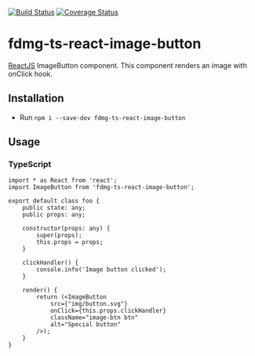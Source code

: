 [![Build Status](https://travis-ci.org/willemliufdmg/fdmg-ts-react-image-button.svg?branch=master)](https://travis-ci.org/willemliufdmg/fdmg-ts-react-image-button)
[![Coverage Status](https://coveralls.io/repos/github/willemliufdmg/fdmg-ts-react-image-button/badge.svg?branch=master)](https://coveralls.io/github/willemliufdmg/fdmg-ts-react-image-button?branch=master)

# fdmg-ts-react-image-button
[ReactJS](https://reactjs.org/) ImageButton component. This component renders an image with onClick hook.

## Installation
- Run `npm i --save-dev fdmg-ts-react-image-button`

## Usage
### TypeScript
```
import * as React from 'react';
import ImageButton from 'fdmg-ts-react-image-button';

export default class foo {
    public state: any;
    public props: any;

    constructor(props: any) {
        super(props);
        this.props = props;
    }

    clickHandler() {
        console.info('Image button clicked');
    }

    render() {
        return (<ImageButton
            src={"img/button.svg"} 
            onClick={this.props.clickHandler}
            className="image-btn btn"
            alt="Special button"
        />);
    }
}
```
